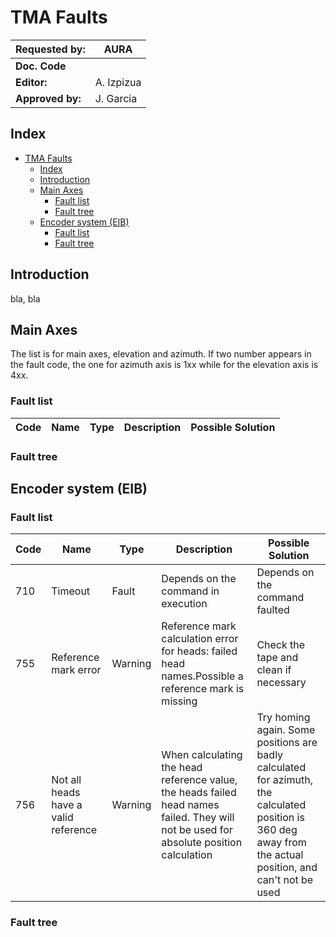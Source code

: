 # TMA Faults

| **Requested by:** | **AURA**   |
| ----------------- | ---------- |
| **Doc. Code**     |            |
| **Editor:**       | A. Izpizua |
| **Approved by:**  | J. Garcia  |

## Index

- [TMA Faults](#tma-faults)
  - [Index](#index)
  - [Introduction](#introduction)
  - [Main Axes](#main-axes)
    - [Fault list](#fault-list-1)
    - [Fault tree](#fault-tree)
  - [Encoder system (EIB)](#encoder-system-eib)
    - [Fault list](#fault-list-2)
    - [Fault tree](#fault-tree-1)

## Introduction

bla, bla

## Main Axes

The list is for main axes, elevation and azimuth. If two number appears in the fault code, the one for azimuth axis is 1xx while for the elevation axis is 4xx.

### Fault list

|Code|Name|Type|Description|Possible Solution|
|--|--|--|--|--|

### Fault tree

## Encoder system (EIB)

### Fault list

|Code|Name|Type|Description|Possible Solution|
|--|--|--|--|--|
|710|Timeout|Fault|Depends on the command in execution|Depends on the command faulted|
|755|Reference mark error|Warning|Reference mark calculation error for heads: failed head names.Possible a reference mark is missing|Check the tape and clean if necessary|
|756|Not all heads have a valid reference|Warning|When calculating the head reference value, the heads failed head names failed. They will not be used for absolute position calculation|Try homing again. Some positions are badly calculated for azimuth, the calculated position is 360 deg away from the actual position, and can't not be used|

### Fault tree
